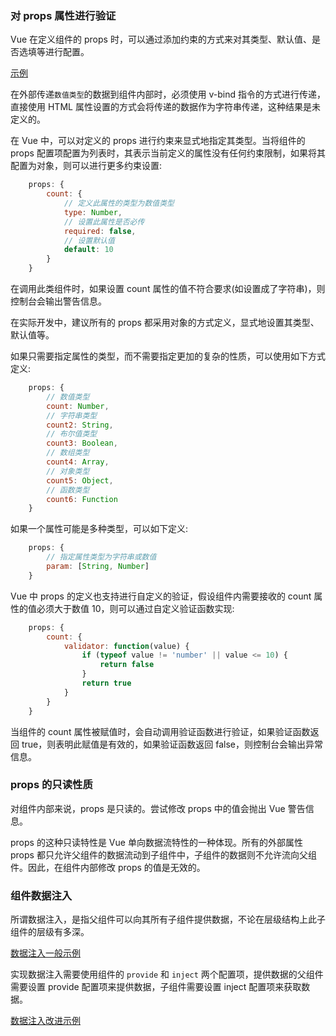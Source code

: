 
### 对 props 属性进行验证

Vue 在定义组件的 props 时，可以通过添加约束的方式来对其类型、默认值、是否选填等进行配置。

[示例](t/02_props.html)

在外部传递`数值类型`的数据到组件内部时，必须使用 v-bind 指令的方式进行传递，直接使用 HTML 属性设置的方式会将传递的数据作为字符串传递，这种结果是未定义的。

在 Vue 中，可以对定义的 props 进行约束来显式地指定其类型。当将组件的 props 配置项配置为列表时，其表示当前定义的属性没有任何约束限制，如果将其配置为对象，则可以进行更多约束设置:
```js
    props: {
        count: {
            // 定义此属性的类型为数值类型
            type: Number,
            // 设置此属性是否必传
            required: false,
            // 设置默认值
            default: 10
        }
    }
```
在调用此类组件时，如果设置 count 属性的值不符合要求(如设置成了字符串)，则控制台会输出警告信息。

在实际开发中，建议所有的 props 都采用对象的方式定义，显式地设置其类型、默认值等。

如果只需要指定属性的类型，而不需要指定更加的复杂的性质，可以使用如下方式定义:
```js
    props: {
        // 数值类型
        count: Number,
        // 字符串类型
        count2: String,
        // 布尔值类型
        count3: Boolean,
        // 数组类型
        count4: Array,
        // 对象类型
        count5: Object,
        // 函数类型
        count6: Function
    }
```

如果一个属性可能是多种类型，可以如下定义:
```js
    props: {
        // 指定属性类型为字符串或数值
        param: [String, Number]
    }
```

Vue 中 props 的定义也支持进行自定义的验证，假设组件内需要接收的 count 属性的值必须大于数值 10，则可以通过自定义验证函数实现:
```js
    props: {
        count: {
            validator: function(value) {
                if (typeof value != 'number' || value <= 10) {
                    return false
                }
                return true
            }
        }
    }
```
当组件的 count 属性被赋值时，会自动调用验证函数进行验证，如果验证函数返回 true，则表明此赋值是有效的，如果验证函数返回 false，则控制台会输出异常信息。

### props 的只读性质

对组件内部来说，props 是只读的。尝试修改 props 中的值会抛出 Vue 警告信息。

props 的这种只读特性是 Vue 单向数据流特性的一种体现。所有的外部属性 props 都只允许父组件的数据流动到子组件中，子组件的数据则不允许流向父组件。因此，在组件内部修改 props 的值是无效的。

### 组件数据注入

所谓数据注入，是指父组件可以向其所有子组件提供数据，不论在层级结构上此子组件的层级有多深。

[数据注入一般示例](t/02_provide.html)

实现数据注入需要使用组件的 `provide` 和 `inject` 两个配置项，提供数据的父组件需要设置 provide 配置项来提供数据，子组件需要设置 inject 配置项来获取数据。

[数据注入改进示例](t/02_inject.html)

